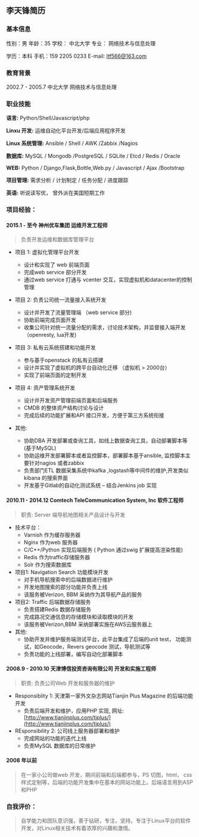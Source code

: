## 李天锋简历

### 基本信息
性别：男      年龄：35      学校： 中北大学      专业： 网络技术与信息处理

学历：本科      手机：159 2205 0233      E-mail: ltf566@163.com

### 教育背景
2002.7 - 2005.7 中北大学 网络技术与信息处理

### 职业技能
**语言:** Python/Shell/Javascript/php

**Linxu 开发:** 运维自动化平台开发/后端应用程序开发

**Linux 系统管理:** Ansible / Shell / AWK /Zabbix /Nagios

**数据库:** MySQL / Mongodb /PostgreSQL / SQLite / Etcd / Redis / Oracle

**WEB:** Python / Django,Flask,Bottle,Web.py / Javascript / Ajax /Bootstrap

**项目管理:** 需求分析 / 计划制定 / 任务分配 / 进度跟踪

**英语:** 听说读写优， 曾外派在美国短期工作

### 项目经验：
#### 2015.1 - 至今    神州优车集团      运维开发工程师
> 负责开发运维和数据库管理平台

* 项目 1:    虚拟化管理平台开发
    * 设计和实现了 web 前端页面
    * 完成web service 部分开发
    * 通过web service 打通与 vcenter 交互，实现虚拟机和datacenter的控制管理

* 项目 2: 负责公司统一流量接入系统开发
    * 设计并开发了流量管理端 （web service 部分)
    * 协助前端完成页面开发
    * 收集公司针对统一流量分配的需求，讨论技术架构，并监督接入端开发 （openresty, lua开发)

* 项目 3: 私有云系统搭建和功能开发
    * 参与基于openstack 的私有云搭建
    * 设计并实现了虚拟机的跨平台自动化迁移 （虚拟机 > 2000台）
    * 实现了前端页面的定制开发
* 项目 4: 资产管理系统开发
    * 设计并开发资产管理前端页面和后端服务
    * CMDB 的整体资产结构讨论与设计
    * 完成后续的功能扩展和API 接口开发，方便于第三方系统衔接
* 其他:
    * 协助DBA 开发部署或查询工具，如线上数据查询工具，自动部署脚本等(基于MySQL)
    * 协助运维开发部署脚本或者监控脚本，部署脚本基于ansible, 监控脚本主要针对nagios 或者zabbix
    * 负责部门ETL 数据采集系统中kafka ,logstash等中间件的维护,开发类似kibana 的搜索界面
    * 开发基于Gitlab的自动化测试系统 – 结合Jenkins job 实现
    
#### 2010.11 - 2014.12   Comtech TeleCommunication System, Inc  软件工程师
> 职责: Server 端导航地图相关产品设计与开发

* 技术平台：
    * Varnish 作为缓存服务器
    * Nginx 作为web 服务器
    * C/C++/Python 实现后端服务 ( Python 通过swig 扩展提高渲染性能)
    * Redis 作为traffic存储服务器
    * Solr 作为搜索数据库
* 项目1: Navigation Search 功能模块开发
    * 对手机导航搜索中的后端数据进行维护
    * 开发地图搜索的部分功能并负责上线
    * 该服务被Verizon, BBM 采纳作为其导航产品的服务
* 项目2: Traffic 后端数据存储服务
    * 负责搭建Redis 数据存储服务
    * 完成路况交通信息的存储模块和读取模块的开发
    * 该服务被Verizon,BBM 采纳部署实施在AWS云服务器上
* 其他:
    * 协助开发并维护服务端测试平台，此平台集成了后端的unit test， 功能测试，如Geocode，Revers geocode 测试，导航测试等
    * 负责功能的上线部署，编写自动化部署脚本
    
#### 2008.9 - 2010.10  天津博信投资咨询有限公司  开发和实施工程师
> 职责: 负责公司Web 开发和服务器的维护

* Responsiblity 1: 天津第一家外文杂志网站Tianjin Plus Magazine 的后端功能开发
    * 负责后端开发和维护，应用PHP 实现, 网址: [http://www.tianjinplus.com/tjplus/](http://www.tianjinplus.com/tjplus/)
* REsponsibility 2: 公司线上服务器部署和维护
    * 完成网站的功能的迭代上线
    * 负责MySQL 数据库的日常维护
    
#### 2008 年以前
> 在一家小公司做web 开发，期间前端和后端都参与，PS 切图，html， css 样式定制等，后端的功能开发集中在基本的网站功能上。后端语言用到ASP 和PHP

### 自我评价：
> 自学能力和团队意识强，善于钻研，专注，坚持。专注于Linux平台的软件开发，对Linux相关技术有着浓厚的兴趣和激情。
